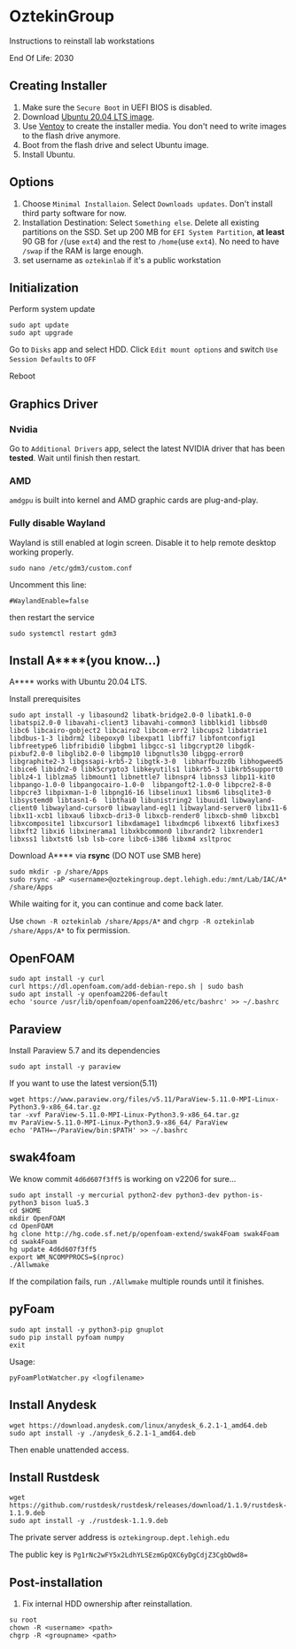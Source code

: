 # OztekinGroup
Instructions to reinstall lab workstations

End Of Life: 2030
## Creating Installer
1. Make sure the `Secure Boot` in UEFI BIOS is disabled.
2. Download [Ubuntu 20.04 LTS image](https://releases.ubuntu.com/focal/ubuntu-20.04.5-desktop-amd64.iso).
3. Use [Ventoy](https://github.com/ventoy/Ventoy/releases) to create the installer media. You don't need to write images to the flash drive anymore.
4. Boot from the flash drive and select Ubuntu image.
5. Install Ubuntu. 
## Options
1. Choose `Minimal Installaion`. Select `Downloads updates`. Don't install third party software for now.
2. Installation Destination: Select `Something else`. Delete all existing partitions on the SSD. Set up 200 MB for `EFI System Partition`, **at least** 90 GB for `/`(use `ext4`) and the rest to `/home`(use `ext4`). No need to have `/swap` if the RAM is large enough.
3. set username as `oztekinlab` if it's a public workstation

## Initialization
Perform system update
```
sudo apt update
sudo apt upgrade
```
Go to `Disks` app and select HDD. Click `Edit mount options` and switch `Use Session Defaults` to `OFF`

Reboot

## Graphics Driver
### Nvidia
Go to `Additional Drivers` app, select the latest NVIDIA driver that has been **tested**.
Wait until finish then restart.
### AMD
`amdgpu` is built into kernel and AMD graphic cards are plug-and-play.
### Fully disable Wayland
Wayland is still enabled at login screen. Disable it to help remote desktop working properly.
```
sudo nano /etc/gdm3/custom.conf
```
Uncomment this line:
```
#WaylandEnable=false
```
then restart the service
```
sudo systemctl restart gdm3
```
## Install A****(you know...)
A**** works with Ubuntu 20.04 LTS.

Install prerequisites
```
sudo apt install -y libasound2 libatk-bridge2.0-0 libatk1.0-0 libatspi2.0-0 libavahi-client3 libavahi-common3 libblkid1 libbsd0 libc6 libcairo-gobject2 libcairo2 libcom-err2 libcups2 libdatrie1 libdbus-1-3 libdrm2 libepoxy0 libexpat1 libffi7 libfontconfig1 libfreetype6 libfribidi0 libgbm1 libgcc-s1 libgcrypt20 libgdk-pixbuf2.0-0 libglib2.0-0 libgmp10 libgnutls30 libgpg-error0 libgraphite2-3 libgssapi-krb5-2 libgtk-3-0  libharfbuzz0b libhogweed5 libice6 libidn2-0 libk5crypto3 libkeyutils1 libkrb5-3 libkrb5support0 liblz4-1 liblzma5 libmount1 libnettle7 libnspr4 libnss3 libp11-kit0 libpango-1.0-0 libpangocairo-1.0-0  libpangoft2-1.0-0 libpcre2-8-0 libpcre3 libpixman-1-0 libpng16-16 libselinux1 libsm6 libsqlite3-0  libsystemd0 libtasn1-6  libthai0 libunistring2 libuuid1 libwayland-client0 libwayland-cursor0 libwayland-egl1 libwayland-server0 libx11-6 libx11-xcb1 libxau6 libxcb-dri3-0 libxcb-render0 libxcb-shm0 libxcb1 libxcomposite1 libxcursor1 libxdamage1 libxdmcp6 libxext6 libxfixes3 libxft2 libxi6 libxinerama1 libxkbcommon0 libxrandr2 libxrender1 libxss1 libxtst6 lsb lsb-core libc6-i386 libxm4 xsltproc
```
Download A**** via **rsync** (DO NOT use SMB here)
```
sudo mkdir -p /share/Apps
sudo rsync -aP <username>@oztekingroup.dept.lehigh.edu:/mnt/Lab/IAC/A* /share/Apps
```

While waiting for it, you can continue and come back later.

Use `chown -R oztekinlab /share/Apps/A*` and `chgrp -R oztekinlab /share/Apps/A*` to fix permission.

## OpenFOAM
```
sudo apt install -y curl
curl https://dl.openfoam.com/add-debian-repo.sh | sudo bash
sudo apt install -y openfoam2206-default
echo 'source /usr/lib/openfoam/openfoam2206/etc/bashrc' >> ~/.bashrc 
```

## Paraview
Install Paraview 5.7 and its dependencies
```
sudo apt install -y paraview
```
If you want to use the latest version(5.11)
```
wget https://www.paraview.org/files/v5.11/ParaView-5.11.0-MPI-Linux-Python3.9-x86_64.tar.gz
tar -xvf ParaView-5.11.0-MPI-Linux-Python3.9-x86_64.tar.gz
mv ParaView-5.11.0-MPI-Linux-Python3.9-x86_64/ ParaView
echo 'PATH=~/ParaView/bin:$PATH' >> ~/.bashrc 
```
## swak4foam
We know commit `4d6d607f3ff5` is working on v2206 for sure...
```
sudo apt install -y mercurial python2-dev python3-dev python-is-python3 bison lua5.3
cd $HOME
mkdir OpenFOAM
cd OpenFOAM
hg clone http://hg.code.sf.net/p/openfoam-extend/swak4Foam swak4Foam
cd swak4Foam
hg update 4d6d607f3ff5
export WM_NCOMPPROCS=$(nproc)
./Allwmake
```
If the compilation fails, run `./Allwmake` multiple rounds until it finishes.

## pyFoam
```
sudo apt install -y python3-pip gnuplot
sudo pip install pyfoam numpy
exit
```
Usage:
```
pyFoamPlotWatcher.py <logfilename>
```
## Install Anydesk
```
wget https://download.anydesk.com/linux/anydesk_6.2.1-1_amd64.deb
sudo apt install -y ./anydesk_6.2.1-1_amd64.deb
```
Then enable unattended access.

## Install Rustdesk
```
wget https://github.com/rustdesk/rustdesk/releases/download/1.1.9/rustdesk-1.1.9.deb
sudo apt install -y ./rustdesk-1.1.9.deb
```
The private server address is `oztekingroup.dept.lehigh.edu`

The public key is `Pg1rNc2wFY5x2LdhYLSEzmGpQXC6yDgCdjZ3CgbDwd8=`

## Post-installation
1. Fix internal HDD ownership after reinstallation.
```
su root
chown -R <username> <path>
chgrp -R <groupname> <path>
```

